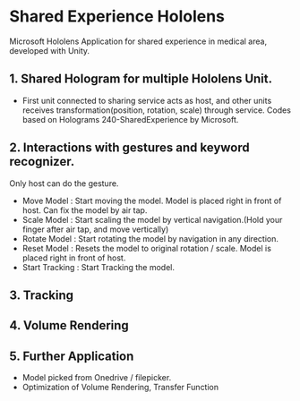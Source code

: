 # Shared Experience Hololens

Microsoft Hololens Application for shared experience in medical area, developed with Unity. 

## 1. Shared Hologram for multiple Hololens Unit. 
- First unit connected to sharing service acts as host, and other units receives transformation(position, rotation, scale) through service. Codes based on Holograms 240-SharedExperience by Microsoft. 

## 2. Interactions with gestures and keyword recognizer.
  Only host can do the gesture. 
  - Move Model : Start moving the model. Model is placed right in front of host. Can fix the model by air tap.
  - Scale Model : Start scaling the model by vertical navigation.(Hold your finger after air tap, and move vertically)
  - Rotate Model : Start rotating the model by navigation in any direction.
  - Reset Model : Resets the model to original rotation / scale. Model is placed right in front of host.
  - Start Tracking : Start Tracking the model. 
  
## 3. Tracking 
  

## 4. Volume Rendering
## 5. Further Application  
  - Model picked from Onedrive / filepicker.
  - Optimization of Volume Rendering, Transfer Function
